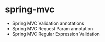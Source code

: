 # spring-mvc

- Spring MVC Validation annotations
- Spring MVC Request Param annotation
- Spring MVC Regular Expression Validation